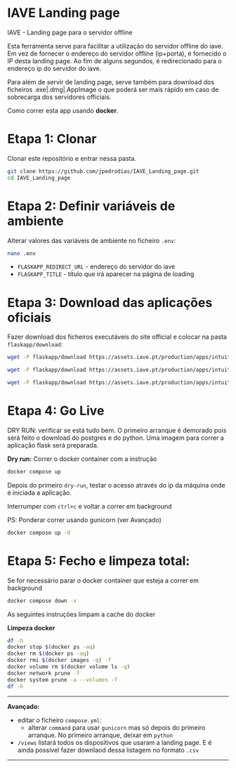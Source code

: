 # IAVE Landing page
IAVE - Landing page para o servidor offline


Esta ferramenta serve para facilitar a utilização do servidor offline do iave.
Em vez de fornecer o endereço do servidor offline (ip+porta), é fornecido o IP desta landing page. Ao fim de alguns segundos, é redirecionado para o endereço ip do servidor do iave.

Para além de servir de landing page, serve também para download dos ficheiros .exe|.dmg|.AppImage o que poderá ser mais rápido em caso de sobrecarga dos servidores officiais.



Como correr esta app usando **docker**.

# Etapa 1: Clonar 
Clonar este repositório e entrar nessa pasta.
```bash
git clone https://github.com/jpedrodias/IAVE_Landing_page.git
cd IAVE_Landing_page
```


# Etapa 2: Definir variáveis de ambiente 
Alterar valores das variáveis de ambiente no ficheiro `.env`:
```bash
nano .env
```

 - `FLASKAPP_REDIRECT_URL` - endereço do servidor do iave
 - `FLASKAPP_TITLE` - título que irá aparecer na página de loading



# Etapa 3: Download das aplicações oficiais
Fazer download dos ficheiros executáveis do site official e colocar na pasta `flaskapp/download`:


```bash
wget -P flaskapp/download https://assets.iave.pt/production/apps/intuitivo-app/v0.0.11/Provas+IAVE-0.0.11.exe

wget -P flaskapp/download https://assets.iave.pt/production/apps/intuitivo-app/v0.0.11/Provas+IAVE-0.0.11.dmg

wget -P flaskapp/download https://assets.iave.pt/production/apps/intuitivo-app/v0.0.11/Provas+IAVE-0.0.11.AppImage

```


# Etapa 4: Go Live

DRY RUN: verificar se está tudo bem. O primeiro arranque é demorado pois será feito o download do postgres e do python. Uma imagem para correr a aplicação flask será preparada.

**Dry run:**
Correr o docker container com a instrução 
```bash
docker compose up
```

Depois do primeiro `dry-run`, testar o acesso através do ip da máquina onde é iniciada a aplicação. 

Interrumper com `ctrl+c` e voltar a correr em background

PS: Ponderar correr usando gunicorn (ver Avançado)
```bash
docker compose up -d
```


# Etapa 5: Fecho e limpeza total:
Se for necessário parar o docker container que esteja a correr em background 
```bash
docker compose down -v
```
As seguintes instruções limpam a cache do docker 

**Limpeza docker**
```bash
df -h
docker stop $(docker ps -aq)
docker rm $(docker ps -aq)
docker rmi $(docker images -q) -f
docker volume rm $(docker volume ls -q)
docker network prune -f
docker system prune -a --volumes -f
df -h
```




---
**Avançado:**
- editar o ficheiro `compose.yml`:
    - alterar `command` para usar `gunicorn` mas só depois do primeiro arranque. No primeiro arranque, deixar em `python`
- `/views` listará todos os dispositivos que usaram a landing page. E é ainda possível fazer downlaod dessa listagem no formato `.csv` 


---
